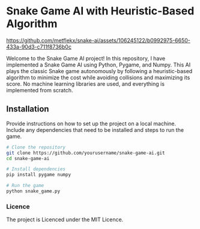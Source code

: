 # Snake Game AI with Heuristic-Based Algorithm

https://github.com/metflekx/snake-ai/assets/106245122/b0992975-6650-433a-90d3-c711f8736b0c

Welcome to the Snake Game AI project! In this repository, 
I have implemented a Snake Game AI using Python, Pygame, and Numpy.
This AI plays the classic Snake game autonomously by following 
a heuristic-based algorithm to minimize the cost while avoiding collisions
and maximizing its score. No machine learning libraries are used,
and everything is implemented from scratch.


## Installation

Provide instructions on how to set up the project on a local machine. Include any dependencies that need to be installed and steps to run the game.

```bash
# Clone the repository
git clone https://github.com/yourusername/snake-game-ai.git
cd snake-game-ai

# Install dependencies
pip install pygame numpy

# Run the game
python snake_game.py
```


### Licence
The project is Licenced under the MIT Licence.


